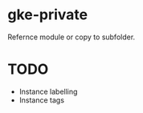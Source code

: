 # gke-private 

Refernce module or copy to subfolder.




# TODO
* Instance labelling
* Instance tags